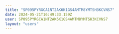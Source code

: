 ```yaml
---
title: "SP095PYRGCA1NT2AK6K1GS4AMTM8YMTSH3KCVNS7"
date: 2024-05-21T16:49:33.159Z
user: SP095PYRGCA1NT2AK6K1GS4AMTM8YMTSH3KCVNS7
layout: "users"
---
```

    
